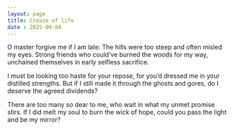 ```yaml
---
layout: page
title: Crease of life
date : 2025-09-04
---
```


O master forgive me if I am late:
The hills were too steep and often misled my eyes.
Strong friends who could’ve burned the woods for my way,
unchained themselves in early selfless sacrifice.

I must be looking too haste for your repose,
for you’d dressed me in your distilled strengths.
But if I still made it through the ghosts and gores,
do I deserve the agreed dividends?

There are too many so dear to me,
who wait in what my unmet promise stirs.
If I did melt my soul to burn the wick of hope,
could you pass the light and be my mirror?
